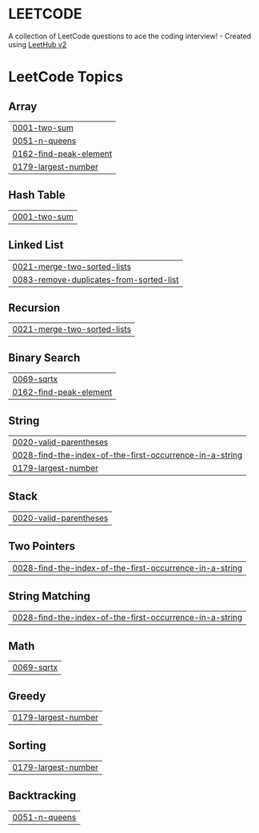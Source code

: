 # LEETCODE
A collection of LeetCode questions to ace the coding interview! - Created using [LeetHub v2](https://github.com/arunbhardwaj/LeetHub-2.0)

<!---LeetCode Topics Start-->
# LeetCode Topics
## Array
|  |
| ------- |
| [0001-two-sum](https://github.com/sonammourya/LEETCODE/tree/master/0001-two-sum) |
| [0051-n-queens](https://github.com/sonammourya/LEETCODE/tree/master/0051-n-queens) |
| [0162-find-peak-element](https://github.com/sonammourya/LEETCODE/tree/master/0162-find-peak-element) |
| [0179-largest-number](https://github.com/sonammourya/LEETCODE/tree/master/0179-largest-number) |
## Hash Table
|  |
| ------- |
| [0001-two-sum](https://github.com/sonammourya/LEETCODE/tree/master/0001-two-sum) |
## Linked List
|  |
| ------- |
| [0021-merge-two-sorted-lists](https://github.com/sonammourya/LEETCODE/tree/master/0021-merge-two-sorted-lists) |
| [0083-remove-duplicates-from-sorted-list](https://github.com/sonammourya/LEETCODE/tree/master/0083-remove-duplicates-from-sorted-list) |
## Recursion
|  |
| ------- |
| [0021-merge-two-sorted-lists](https://github.com/sonammourya/LEETCODE/tree/master/0021-merge-two-sorted-lists) |
## Binary Search
|  |
| ------- |
| [0069-sqrtx](https://github.com/sonammourya/LEETCODE/tree/master/0069-sqrtx) |
| [0162-find-peak-element](https://github.com/sonammourya/LEETCODE/tree/master/0162-find-peak-element) |
## String
|  |
| ------- |
| [0020-valid-parentheses](https://github.com/sonammourya/LEETCODE/tree/master/0020-valid-parentheses) |
| [0028-find-the-index-of-the-first-occurrence-in-a-string](https://github.com/sonammourya/LEETCODE/tree/master/0028-find-the-index-of-the-first-occurrence-in-a-string) |
| [0179-largest-number](https://github.com/sonammourya/LEETCODE/tree/master/0179-largest-number) |
## Stack
|  |
| ------- |
| [0020-valid-parentheses](https://github.com/sonammourya/LEETCODE/tree/master/0020-valid-parentheses) |
## Two Pointers
|  |
| ------- |
| [0028-find-the-index-of-the-first-occurrence-in-a-string](https://github.com/sonammourya/LEETCODE/tree/master/0028-find-the-index-of-the-first-occurrence-in-a-string) |
## String Matching
|  |
| ------- |
| [0028-find-the-index-of-the-first-occurrence-in-a-string](https://github.com/sonammourya/LEETCODE/tree/master/0028-find-the-index-of-the-first-occurrence-in-a-string) |
## Math
|  |
| ------- |
| [0069-sqrtx](https://github.com/sonammourya/LEETCODE/tree/master/0069-sqrtx) |
## Greedy
|  |
| ------- |
| [0179-largest-number](https://github.com/sonammourya/LEETCODE/tree/master/0179-largest-number) |
## Sorting
|  |
| ------- |
| [0179-largest-number](https://github.com/sonammourya/LEETCODE/tree/master/0179-largest-number) |
## Backtracking
|  |
| ------- |
| [0051-n-queens](https://github.com/sonammourya/LEETCODE/tree/master/0051-n-queens) |
<!---LeetCode Topics End-->